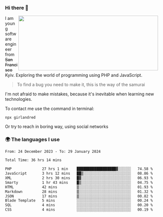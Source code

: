 ### Hi there 👋  

<img align='right' src="https://github-readme-stats.vercel.app/api?username=girlandred&count_private=true&show_icons=true&include_all_commits=true&hide_rank=true&hide_title=true&theme=buefy&card_width=300" width=460 height=180>


I am young software engineer from ~~San Francisco~~ Kyiv. Exploring the world of programming using PHP and JavaScript.


> To find a bug you need to make it, this is the way of the samurai



I'm not afraid to make mistakes, because it's inevitable when learning new technologies.

To contact me use the command in terminal:

```
npx girlandred
```

Or try to reach in boring way, using social networks


### 🌍 The languages I use

<!--START_SECTION:waka-->

```txt
From: 24 December 2023 - To: 29 January 2024

Total Time: 36 hrs 14 mins

PHP              27 hrs 1 min    ██████████████████▓░░░░░░   74.58 %
JavaScript       3 hrs 12 mins   ██▒░░░░░░░░░░░░░░░░░░░░░░   08.86 %
XML              2 hrs 30 mins   █▓░░░░░░░░░░░░░░░░░░░░░░░   06.93 %
Smarty           1 hr 43 mins    █▒░░░░░░░░░░░░░░░░░░░░░░░   04.75 %
HTML             42 mins         ▒░░░░░░░░░░░░░░░░░░░░░░░░   01.93 %
Markdown         28 mins         ▒░░░░░░░░░░░░░░░░░░░░░░░░   01.32 %
JSON             17 mins         ▒░░░░░░░░░░░░░░░░░░░░░░░░   00.82 %
Blade Template   5 mins          ░░░░░░░░░░░░░░░░░░░░░░░░░   00.24 %
SQL              4 mins          ░░░░░░░░░░░░░░░░░░░░░░░░░   00.20 %
CSS              4 mins          ░░░░░░░░░░░░░░░░░░░░░░░░░   00.19 %
```

<!--END_SECTION:waka-->
